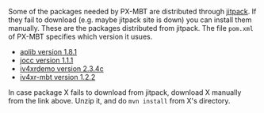 Some of the packages needed by PX-MBT are distributed through [jitpack](https://jitpack.io/). If they fail to download (e.g. maybe jitpack site is down) you can install them manually.
These are the packages distributed from jitpack. The file `pom.xml` of PX-MBT specifies which version it usues.

* [aplib version 1.8.1](https://github.com/iv4xr-project/aplib/releases/tag/1.8.1)
* [jocc version 1.1.1](https://github.com/iv4xr-project/jocc/releases/tag/1.1.1)
* [iv4xrdemo version 2.3.4c](https://github.com/iv4xr-project/iv4xrDemo/releases/tag/2.3.4c)
* [iv4xr-mbt version 1.2.2](https://github.com/iv4xr-project/iv4xr-mbt/releases/tag/1.2.2)

In case package X fails to download from jitpack, download X manually from the link above. Unzip it, and do `mvn install` from X's directory.
